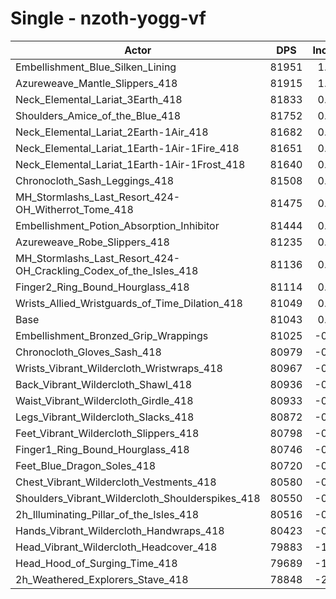 # Single - nzoth-yogg-vf
| Actor | DPS | Increase |
|---|:---:|:---:|
|Embellishment_Blue_Silken_Lining|81951|1.12%|
|Azureweave_Mantle_Slippers_418|81915|1.08%|
|Neck_Elemental_Lariat_3Earth_418|81833|0.97%|
|Shoulders_Amice_of_the_Blue_418|81752|0.87%|
|Neck_Elemental_Lariat_2Earth-1Air_418|81682|0.79%|
|Neck_Elemental_Lariat_1Earth-1Air-1Fire_418|81651|0.75%|
|Neck_Elemental_Lariat_1Earth-1Air-1Frost_418|81640|0.74%|
|Chronocloth_Sash_Leggings_418|81508|0.57%|
|MH_Stormlashs_Last_Resort_424-OH_Witherrot_Tome_418|81475|0.53%|
|Embellishment_Potion_Absorption_Inhibitor|81444|0.49%|
|Azureweave_Robe_Slippers_418|81235|0.24%|
|MH_Stormlashs_Last_Resort_424-OH_Crackling_Codex_of_the_Isles_418|81136|0.11%|
|Finger2_Ring_Bound_Hourglass_418|81114|0.09%|
|Wrists_Allied_Wristguards_of_Time_Dilation_418|81049|0.01%|
|Base|81043|0.00%|
|Embellishment_Bronzed_Grip_Wrappings|81025|-0.02%|
|Chronocloth_Gloves_Sash_418|80979|-0.08%|
|Wrists_Vibrant_Wildercloth_Wristwraps_418|80967|-0.09%|
|Back_Vibrant_Wildercloth_Shawl_418|80936|-0.13%|
|Waist_Vibrant_Wildercloth_Girdle_418|80933|-0.14%|
|Legs_Vibrant_Wildercloth_Slacks_418|80872|-0.21%|
|Feet_Vibrant_Wildercloth_Slippers_418|80798|-0.30%|
|Finger1_Ring_Bound_Hourglass_418|80746|-0.37%|
|Feet_Blue_Dragon_Soles_418|80720|-0.40%|
|Chest_Vibrant_Wildercloth_Vestments_418|80580|-0.57%|
|Shoulders_Vibrant_Wildercloth_Shoulderspikes_418|80550|-0.61%|
|2h_Illuminating_Pillar_of_the_Isles_418|80516|-0.65%|
|Hands_Vibrant_Wildercloth_Handwraps_418|80423|-0.77%|
|Head_Vibrant_Wildercloth_Headcover_418|79883|-1.43%|
|Head_Hood_of_Surging_Time_418|79689|-1.67%|
|2h_Weathered_Explorers_Stave_418|78848|-2.71%|
